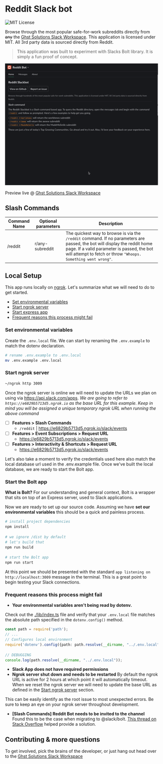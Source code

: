 # Reddit Slack bot

![MIT License](https://img.shields.io/badge/License-MIT-green.svg)

Browse through the most popular safe-for-work subreddits directly from <s>any</s> the <a href="https://join.slack.com/t/ghstsolutions/shared_invite/zt-s0jyi58m-SU2Gr9XMKUTnJbUcEiAXoQ">Ghst Solutions Slack Workspace</a>. This application is licensed under MIT. All 3rd party data is sourced directly from Reddit. 

> This application was built to experiment with Slacks Bolt library. It is simply a fun proof of concept. 

<p align="center">
  <img src="./public/demo.gif" />
</p>

Preview live @ <a href="https://join.slack.com/t/ghstsolutions/shared_invite/zt-s0jyi58m-SU2Gr9XMKUTnJbUcEiAXoQ">Ghst Solutions Slack Workspace</a>

## Slash Commands
Command Name | Optional parameters | Description 
---          |  ---                | ---
/reddit      | r/any-subreddit     | The quickest way to browse is via the `/reddit` command. If no parameters are passed, the bot will display the reddit home page. If a valid parameter is passed, the bot will attempt to fetch or throw `"Whoops. Something went wrong"`.

## Local Setup

This app runs locally on [ngrok](https://ngrok.com/download). Let's summarize what we will need to do to get started.

- [Set environmental variables](#set-environmental-variables)
- [Start ngrok server](#start-ngrok-server)
- [Start express app](#start-express-app)
- [Frequent reasons this process might fail](#frequent-reasons-this-process-might-fail)

### Set environmental variables

Create the `.env.local` file. We can start by renaming the `.env.example` to match the dotenv declaration. 

```sh
# rename .env.example to .env.local
mv .env.example .env.local
```

### Start ngrok server

```sh
~/ngrok http 3009
```

Once the ngrok server is online we will need to update the URLs we plan on using via https://api.slack.com/apps. _We are going to refer to `https://e6829b5713d5.ngrok.io` as the base URL for this example. Keep in mind you will be assigned a unique temporary ngrok URL when running the above command_


- [ ] **Features > Slash Commands**
  - `/reddit` | https://e6829b5713d5.ngrok.io/slack/events
- [ ] **Features > Event Subscriptions > Request URL** 
  - https://e6829b5713d5.ngrok.io/slack/events
- [ ] **Features > Interactivity & Shortcuts > Request URL** 
  - https://e6829b5713d5.ngrok.io/slack/events

Let's also take a moment to verify the credentials used here also match the local database url used in the .env.example file. Once we've built the local database, we are ready to start the Bolt app.

### Start the Bolt app 

**What is Bolt?** For our understanding and general context, Bolt is a wrapper that sits on top of an Express server, used to Slack applications.

Now we are ready to set up our source code. Assuming we have **set our environmental variables** this should be a quick and painless process. 

```sh
# install project dependencies
npm install

# we ignore /dist by default
# let's build that
npm run build 

# start the Bolt app
npm run start
```

At this point we should be presented with the standard `app listening on http://localhost:3009` message in the terminal. This is a great point to begin testing your Slack connections.

### Frequent reasons this process might fail

- **Your environmental variables aren't being read by dotenv.**  

Check out the [./lib/index.ts](./lib/index.ts) file and verify that your `.env.local` file matches the absolute path specified in the `dotenv.config()` method.

```ts
const path = require('path');
// ...
// Configures local environment
require('dotenv').config({path: path.resolve(__dirname, "../.env.local")});

// DEBUGGING
console.log(path.resolve(__dirname, "../.env.local"));
```

- **Slack App does not have required permissions**
- **Ngrok server shut down and needs to be restarted** 
By default the ngrok URL is active for 2 hours at which point it will automatically timeout. When we reset the ngrok server we will need to update the base URL as defined in the [Start ngrok server](#start-ngrok-server) section. 

This can be easily identify as the root issue to most unexpected errors. Be sure to keep an eye on your ngrok server throughout development.

- **[Slash Commands] Reddit Bot needs to be invited to the channel** 
Found this to be the case when migrating to @slack/bolt. [This thread on Stack Overflow](https://stackoverflow.com/questions/60198159/slack-api-conversations-history-returns-error-not-in-channel) helped provide a solution. 

## Contributing & more questions

To get involved, pick the brains of the developer, or just hang out head over to the <a href="https://join.slack.com/t/ghstsolutions/shared_invite/zt-s0jyi58m-SU2Gr9XMKUTnJbUcEiAXoQ">Ghst Solutions Slack Workspace</a> 
